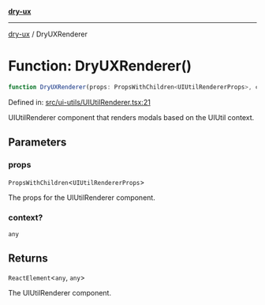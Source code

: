 [**dry-ux**](../README.md)

***

[dry-ux](../README.md) / DryUXRenderer

# Function: DryUXRenderer()

```ts
function DryUXRenderer(props: PropsWithChildren<UIUtilRendererProps>, context?: any): ReactElement<any, any>
```

Defined in: [src/ui-utils/UIUtilRenderer.tsx:21](https://github.com/navedr/dry-ux/blob/357842b7190c45081ec89f2dfed62dd2067eff7b/src/ui-utils/UIUtilRenderer.tsx#L21)

UIUtilRenderer component that renders modals based on the UIUtil context.

## Parameters

### props

`PropsWithChildren`\<`UIUtilRendererProps`\>

The props for the UIUtilRenderer component.

### context?

`any`

## Returns

`ReactElement`\<`any`, `any`\>

The UIUtilRenderer component.
